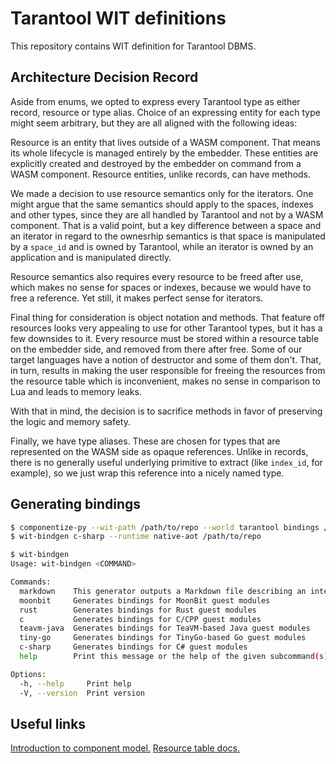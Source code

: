 # Tarantool WIT definitions

This repository contains WIT definition for Tarantool DBMS.

## Architecture Decision Record

Aside from enums, we opted to express every Tarantool type as either
record, resource or type alias. Choice of an expressing entity for each
type might seem arbitrary, but they are all aligned with the following
ideas:

Resource is an entity that lives outside of a WASM component. That means
its whole lifecycle is managed entirely by the embedder. These entities are
explicitly created and destroyed by the embedder on command from a WASM
component. Resource entities, unlike records, can have methods.

We made a decision to use resource semantics only for the iterators. One
might argue that the same semantics should apply to the spaces, indexes and
other types, since they are all handled by Tarantool and not by a WASM
component. That is a valid point, but a key difference between a space and
an iterator in regard to the ownesrhip semantics is that space is
manipulated by a `space_id` and is owned by Tarantool, while an iterator
is owned by an application and is manipulated directly.

Resource semantics also requires every resource to be freed after use,
which makes no sense for spaces or indexes, because we would have to free
a reference. Yet still, it makes perfect sense for iterators.

Final thing for consideration is object notation and methods. That feature
off resources looks very appealing to use for other Tarantool types, but it
has a few downsides to it. Every resource must be stored within a resource
table on the embedder side, and removed from there after free. Some of
our target languages have a notion of destructor and some of them don't.
That, in turn, results in making the user responsible for freeing the
resources from the resource table which is inconvenient, makes no sense in
comparison to Lua and leads to memory leaks.

With that in mind, the decision is to sacrifice methods in favor of
preserving the logic and memory safety.

Finally, we have type aliases. These are chosen for types that are
represented on the WASM side as opaque references. Unlike in records,
there is no generally useful underlying primitive to extract (like
`index_id`, for example), so we just wrap this reference into a nicely
named type.

## Generating bindings
```sh
$ componentize-py --wit-path /path/to/repo --world tarantool bindings /output/dir
$ wit-bindgen c-sharp --runtime native-aot /path/to/repo

$ wit-bindgen
Usage: wit-bindgen <COMMAND>

Commands:
  markdown    This generator outputs a Markdown file describing an interface
  moonbit     Generates bindings for MoonBit guest modules
  rust        Generates bindings for Rust guest modules
  c           Generates bindings for C/CPP guest modules
  teavm-java  Generates bindings for TeaVM-based Java guest modules
  tiny-go     Generates bindings for TinyGo-based Go guest modules
  c-sharp     Generates bindings for C# guest modules
  help        Print this message or the help of the given subcommand(s)

Options:
  -h, --help     Print help
  -V, --version  Print version

```


## Useful links
[Introduction to component model.](https://component-model.bytecodealliance.org/introduction.html)
[Resource table docs.](https://docs.rs/wasmtime/latest/wasmtime/component/struct.ResourceTable.html)

